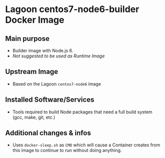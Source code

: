 # Lagoon centos7-node6-builder Docker Image

## Main purpose
- Builder image with Node.js 6.
- *Not suggested to be used as Runtime Image*

## Upstream Image
- Based on the Lagoon `centos7-node6` image

## Installed Software/Services
- Tools required to build Node packages that need a full build system (gcc, make, git, etc.)

## Additional changes & infos
- Uses `docker-sleep.sh` as `CMD` which will cause a Container creates from this image to continue to run without doing anything.